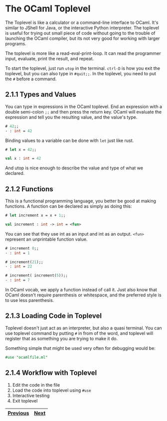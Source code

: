 # The OCaml Toplevel

The Toplevel is like a calculator or a command-line interface to OCaml. It's similar to JShell for Java, or the interactive Python interpreter. The toplevel is useful for trying out small piece of code without going to the trouble of launching the OCaml compiler, but its not very good for working with larger programs.

The toplevel is more like a read-eval-print-loop. It can read the programmer input, evaluate, print the result, and repeat.

To start the toplevel, just run `utop` in the terminal. `ctrl-D` is how you exit the toplevel, but you can also type in `#quit;;`. In the toplevel, you need to put the `#` before a command.

## 2.1.1 Types and Values

You can type in expressions in the OCaml toplevel. End an expression with a double semi-colon `;;` and then press the return key. OCaml will evaluate the expression and tell you the resulting value, and the value's type.

```OCaml
# 42;;
- : int = 42
```

Binding values to a variable can be done with `let` just like rust.

```OCaml
# let x = 42;;

val x : int = 42
```

And utop is nice enough to describe the value and type of what we declared.

## 2.1.2 Functions

This is a functional programming language, you better be good at making functions. A function can be declared as simply as doing this:

```OCaml
# let increment x = x + 1;;

val increment : int -> int = <fun>
```

You can see that they use int as an input and int as an output. `<fun>` represent an unprintable function value.

```OCaml
# increment 0;;
- : int = 1

# increment(21);;
- : int = 22

# increment( increment(5));;
- : int = 7
```

In OCaml vocab, we apply a function instead of call it. Just also know that OCaml doesn't require parenthesis or whitespace, and the preferred style is to use less parenthesis.

## 2.1.3 Loading Code in Toplevel

Toplevel doesn't just act as an interpreter, but also a quasi terminal. You can use toplevel command by putting `#` in from of the word, and toplevel will register that as something you are trying to make it do.

Something simple that might be used very often for debugging would be: 
```OCaml
#use "ocamlfile.ml"
```

## 2.1.4 Workflow with Toplevel

1. Edit the code in the file
2. Load the code into toplevel using `#use`
3. Interactive testing
4. Exit toplevel


| [Previous](ch02_00_basics_of_ocaml.md) | [Next](ch02_02_compiling_ocaml.md) | 
| -------------------------------------- | ---------------------------------- |
